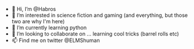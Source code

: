 - 👋 Hi, I’m @Habros
- 👀 I’m interested in science fiction and gaming (and everything, but those two are why I'm here)
- 🌱 I’m currently learning python
- 💞️ I’m looking to collaborate on ... learning cool tricks (barrel rolls etc)
- 📫 Find me on twitter @ELMShuman

<!---
Habros/Habros is a ✨ special ✨ repository because its `README.md` (this file) appears on your GitHub profile.
You can click the Preview link to take a look at your changes.
--->
